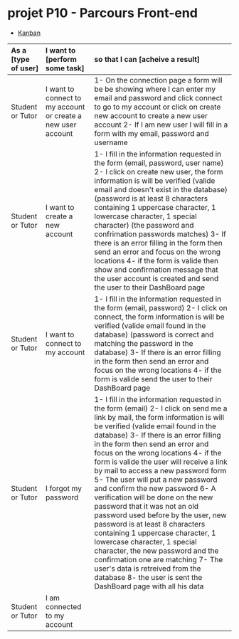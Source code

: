 # projet P10 - Parcours Front-end

- [Kanban](https://github.com/users/Altinsk/projects/1)


|As a [type of user]|I want to [perform some task]|so that I can [acheive a result]|
|:---|:---|:---|
|Student or Tutor| I want to connect to my account or create a new user account| 1- On the connection page a form will be be showing where I can enter my email and password and click connect to go to my account or click on create new account to create a new user account 2- If I am new user I will fill in a form with my email, password and username|
|Student or Tutor| I want to create a new account| 1- I fill in the information requested in the form (email, password, user name) 2- I click on create new user, the form information is will be verified (valide email and doesn't exist in the database) (password is at least 8 characters containing 1 uppercase character, 1 lowercase character, 1 special character) (the password and confrimation passwords matches) 3- If there is an error filling in the form then send an error and focus on the wrong locations 4- if the form is valide then show and confirmation message that the user account is created and send the user to their DashBoard page|
|Student or Tutor| I want to connect to my account| 1- I fill in the information requested in the form (email, password) 2- I click on connect, the form information is will be verified (valide email found in the database) (password is correct and matching the password in the database)  3- If there is an error filling in the form then send an error and focus on the wrong locations 4- if the form is valide  send the user to their DashBoard page|
|Student or Tutor| I forgot my password| 1- I fill in the information requested in the form (email) 2- I click on send me a link by mail, the form information is will be verified (valide email found in the database) 3- If there is an error filling in the form then send an error and focus on the wrong locations 4- if the form is valide the user will receive a link by mail to access a new password form 5- The user will put a new password and confirm the new password 6- A verification will be done on the new password that it was not an old password used before by the user, new password is at least 8 characters containing 1 uppercase character, 1 lowercase character, 1 special character, the new password and the confirmation one are matching 7- The user's data is retreived from the database 8- the user is sent the DashBoard page with all his data|
|Student or Tutor| I am connected to my account| |

